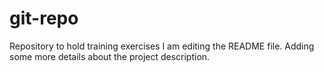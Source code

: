 
# git-repo
Repository to hold training exercises
I am editing the README file. Adding some more details about the project description.
